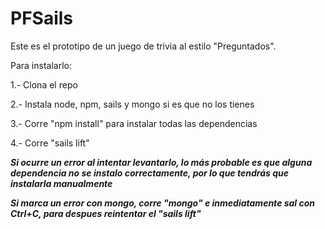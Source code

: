 # PFSails

Este es el prototipo de un juego de trivia al estilo "Preguntados".

Para instalarlo:

1.- Clona el repo

2.- Instala node, npm, sails y mongo si es que no los tienes

3.- Corre "npm install" para instalar todas las dependencias

4.- Corre "sails lift"

 ***Si ocurre un error al intentar levantarlo, lo más probable es que alguna dependencia no se instalo correctamente, por lo que tendrás que instalarla manualmente***
 
 ***Si marca un error con mongo, corre "mongo" e inmediatamente sal con Ctrl+C, para despues reintentar el "sails lift"***
